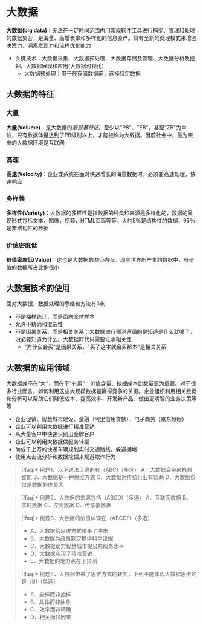 # 大数据

**大数据(big data)**：无法在一定时间范围内用常规软件工具进行捕捉、管理和处理的数据集合，是海量、高增长率和多样化的信息资产。具有全新的处理模式来增强决策力、洞察发现力和流程优化能力
- 关键技术：大数据采集、大数据预处理、大数据存储及管理、大数据分析及挖掘、大数据展现和应用(大数据可视化)
	- 大数据预处理：用于在存储数据前，选择特定数据

## 大数据的特征

### 大量

**大量(Volume)**：是大数据的*最显著特征*。至少以"PB"、"EB"，甚至"ZB"为单位，只有数据体量达到了PB级别以上，才能被称为大数据。当前社会中，最为突出的大数据环境是互联网

### 高速

**高速(Velocity)**：企业或系统在面对快速增长的海量数据时，必须要高速处理，快速响应

### 多样性

**多样性(Variety)**：大数据的多样性是指数据的种类和来源是多样化的，数据的呈现形式包括文本，图像，视频，HTML页面等等。大约5％是结构性的数据，95％是非结构性的数据

### 价值密度低

**价值密度低(Value)**：这也是大数据的*核心特征*。现实世界所产生的数据中，有价值的数据所占比例很小


## 大数据技术的使用
面对大数据，数据处理的思维和方法有3点

- 不是抽样统计，而是面向全体样本
- 允许不精确和混杂性
- 不是因果关系，而是相关关系：大数据进行预测遵循的是知道是什么就够了，没必要知道为什么。大数据时代只需要证明相关性
	- "为什么会买"是因果关系，"买了这本就会买那本"是相关关系


## 大数据的应用领域

大数据并不在"大"，而在于"有用"：价值含量、挖掘成本比数量更为重要。对于很多行业而言，如何利用这些大规模数据是赢得竞争的关键。企业组织利用相关数据和分析可以帮助它们降低成本、提高效率、开发新产品、做出更明智的业务决策等等

- 企业促销、智慧城市建设、金融（阿里信用贷款）、电子商务（京东慧眼）
- 企业可以利用大数据进行精准营销
- 从大量客户中快速识别出金牌客户
- 企业可以利用大数据做服务转型
- 为成千上万的快递车辆规划实时交通路线，躲避拥堵
- 使用点击流分析和数据挖掘来规避欺诈行为

>[!faq]+ 例题1．以下说法正确的有（ABC)（多选）
A．大数据会带来机器智能 B．大数据是一种思维方式
C．大数据对传统行业有帮助 D．大数据仅仅是数据的体量大

>[!faq]+ 例题2．大数据的来源包括（ABCD)（多选）
A．互联网数据 B．实时数据 C．探测数据 D．传感器数据

>[!faq]+ 例题3．大数据的价值体现在（ABCDE)（多选）
> - A．大数据给思维方式带来了冲击
> - B．大数据为政策制定提供科学论据
> - C．大数据助力智慧城市提公共服务水平
> - D．大数据实现了精准营销
> - E．大数据的发力点在于预测

>[!faq]+ 例题4．大数据带来了思维方式的转变，下列不能体现大数据思维的是（B)（单选）
> - A．全样而非抽样
> - B．具体而非抽象
> - C．效率而非精确
> - D．相关而非因果

